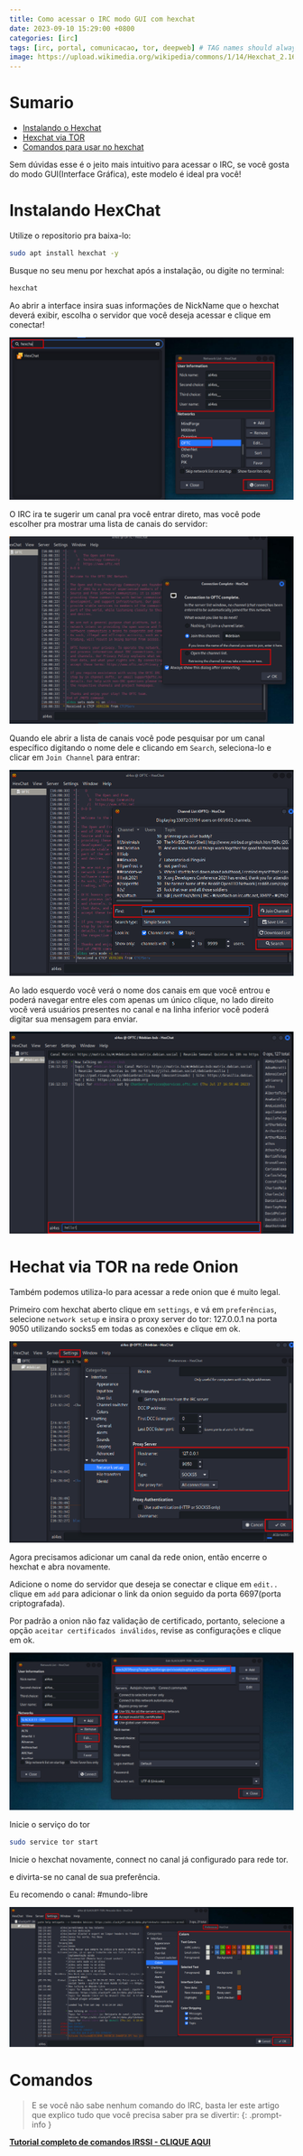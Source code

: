 ```yaml
---
title: Como acessar o IRC modo GUI com hexchat
date: 2023-09-10 15:29:00 +0800
categories: [irc]
tags: [irc, portal, comunicacao, tor, deepweb] # TAG names should always be lowercase
image: https://upload.wikimedia.org/wikipedia/commons/1/14/Hexchat_2.16.0_screenshot.png
---
```


# Sumario

- [Instalando o Hexchat](#instalando-hexchat)
- [Hexchat via TOR](#hechat-via-tor-na-rede-onion)
- [Comandos para usar no hexchat](#comandos)

Sem dúvidas esse é o jeito mais intuitivo para acessar o IRC, se você gosta do modo GUI(Interface Gráfica), este modelo é ideal pra você!

# Instalando HexChat

Utilize o repositorio pra baixa-lo:

```bash
sudo apt install hexchat -y
```

Busque no seu menu por hexchat após a instalação, ou digite no terminal:

```bash
hexchat
```

Ao abrir a interface insira suas informações de NickName que o hexchat deverá exibir, escolha o servidor que você deseja acessar e clique em conectar!

![Irc-hexchat-login](/assets/img/posts/irc-part-list1.png)

O IRC ira te sugerir um canal pra você entrar direto, mas você pode escolher pra mostrar uma lista de canais do servidor:

![irc-hexchat-options](/assets/img/posts/irc-part-list2.png)

Quando ele abrir a lista de canais você pode pesquisar por um canal específico digitando o nome dele e clicando em `Search`, seleciona-lo e clicar em `Join Channel` para entrar:

![irc-hexchat-list](/assets/img/posts/irc-part-list3.png)

Ao lado esquerdo você verá o nome dos canais em que você entrou e poderá navegar entre eles com apenas um único clique, no lado direito você verá usuários presentes no canal e na linha inferior você poderá digitar sua mensagem para enviar.

![irc-hexchat-send](/assets/img/posts/irc-part-list4.png)

# Hechat via TOR na rede Onion

Também podemos utiliza-lo para acessar a rede onion que é muito legal.

Primeiro com hexchat aberto clique em `settings`, e vá em `preferências`, selecione `network setup` e insira o proxy server do tor: 127.0.0.1 na porta 9050 utilizando socks5 em todas as conexões e clique em ok.

![hexchat-tor1](/assets/img/posts/hexchat-tor1.png)

Agora precisamos adicionar um canal da rede onion, então encerre o hexchat e abra novamente.

Adicione o nome do servidor que deseja se conectar e clique em `edit..` clique em `add` para adicionar o link da onion seguido da porta 6697(porta criptografada).

Por padrão a onion não faz validação de certificado, portanto, selecione a opção `aceitar certificados inválidos`, revise as configurações e clique em ok.

![hexchat-tor2](/assets/img/posts/hexchat-tor2.png)

Inicie o serviço do tor

```bash
sudo service tor start
```

Inicie o hexchat novamente, connect no canal já configurado para rede tor.

e divirta-se no canal de sua preferência.

Eu recomendo o canal:
#mundo-libre

![HexChat-color](/assets/img/posts/hexchat-color.png)

# Comandos

> E se você não sabe nenhum comando do IRC, basta ler este artigo que explico tudo que você precisa saber pra se divertir:
{: .prompt-info }

[**Tutorial completo de comandos IRSSI - CLIQUE AQUI**](/posts/comandos-Irssi/)
